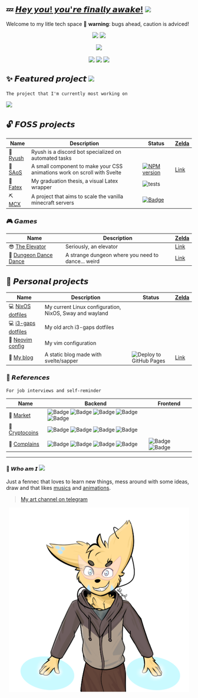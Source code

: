 ## :zzz: [𝙃𝙚𝙮 𝙮𝙤𝙪! 𝙮𝙤𝙪'𝙧𝙚 𝙛𝙞𝙣𝙖𝙡𝙡𝙮 𝙖𝙬𝙖𝙠𝙚!](https://youtu.be/_WZCvQ5J3pk) <img src="assets/space-cat.webp" height="40"> 

Welcome to my litle tech space :paw_prints: **warning**: bugs ahead, caution is adviced!

<p align=center>
  <img height="150px" src="https://github-readme-stats.vercel.app/api?username=shiryel&show_icons=true&theme=tokyonight&hide_title=true&count_private=true" />
  <img height="150px" src="https://github-readme-stats.vercel.app/api/top-langs/?username=shiryel&layout=compact&hide=html,Makefile&text_color=daf7dc&bg_color=151515" />
</p>

<p align=center>
  <img src="https://github-profile-trophy.vercel.app/?username=shiryel&theme=onedark&rank=SECRET,SSS,SS,S,AAA,AA,A,B" />
</p>

<p align=center>
  <img src="https://badges.pufler.dev/visits/shiryel/shiryel?color=black&logo=github" />
  <img src="https://komarev.com/ghpvc/?username=shiryel" />
  <img src="https://hits.seeyoufarm.com/api/count/incr/badge.svg?url=https%3A%2F%2Fgithub.com%2Fshiryel&count_bg=%23DDC3FF&title_bg=%23555555&icon=&icon_color=%23E7E7E7&title=hits&edge_flat=false" />
</p>

## :sparkles: 𝙁𝙚𝙖𝙩𝙪𝙧𝙚𝙙 𝙥𝙧𝙤𝙟𝙚𝙘𝙩 <img src="assets/stubparrot.gif" height="30">
`The project that I'm currently most working on`

<a href="https://github.com/shiryel/rayex" float="left">
  <img src="https://github-readme-stats.vercel.app/api/pin/?username=shiryel&repo=rayex&theme=tokyonight" height="150" />
</a>

## :unlock: 𝙁𝙊𝙎𝙎 𝙥𝙧𝙤𝙟𝙚𝙘𝙩𝙨
Name | Description | Status | [Zelda](https://youtu.be/oiuyhxp4w9I)
-----|-------------|--------|------
:robot: [Ryush](https://github.com/shiryel/ryush-bot) | Ryush is a discord bot specialized on automated tasks |  | 
:balloon: [SAoS](https://github.com/shiryel/saos) | A small component to make your CSS animations work on scroll with Svelte | [![NPM version](https://img.shields.io/npm/v/saos.svg?style=flat)](https://npmjs.org/package/saos) | [Link](https://shiryel.github.io/saos/)
:card_index: [Fatex](https://github.com/shiryel/fatex) | My graduation thesis, a visual Latex wrapper | ![tests](https://github.com/vinicius-molina/fatex/workflows/tests/badge.svg?branch=master) |
:pick: [MCX](https://github.com/shiryel/mcx) | A  project that aims to scale the vanilla minecraft servers |  [![Badge](https://img.shields.io/badge/-WIP-yellow.svg)](https://shields.io/) |

### :video_game: 𝙂𝙖𝙢𝙚𝙨
Name | Description | [Zelda](https://youtu.be/JHY0PYZXvfU)
-----|-------------|--------
:sunglasses: [The Elevator](https://github.com/RoxoFoxo/the-elevator) | Seriously, an elevator | [Link](https://shiryel.itch.io/the-elevator)
:musical_note: [Dungeon Dance Dance](https://github.com/shiryel/dungeon-dance-dance) | A strange dungeon where you need to dance... weird | [Link](https://shiryel.itch.io/dungeon-dance-dance)

## :lock_with_ink_pen: 𝙋𝙚𝙧𝙨𝙤𝙣𝙖𝙡 𝙥𝙧𝙤𝙟𝙚𝙘𝙩𝙨
Name | Description | Status | [Zelda](https://youtu.be/Tt7bzxurJ1I)
-----|-------------|--------|------
:computer: [NixOS dotfiles](https://github.com/shiryel/nixos-dotfiles) |My current Linux configuration, NixOS, Sway and wayland |
:computer: [i3-gaps dotfiles](https://github.com/shiryel/i3gaps-dotfiles) | My old arch i3-gaps dotfiles |  |
:page_facing_up: [Neovim config](https://github.com/shiryel/neoVim-configs) | My vim configuration |  |
:notebook_with_decorative_cover: [My blog](https://github.com/shiryel/shiryel_blog) | A static blog made with svelte/sapper | ![Deploy to GitHub Pages](https://github.com/shiryel/shiryel_blog/workflows/Deploy%20to%20GitHub%20Pages/badge.svg) | [Link](https://www.blog.shiryel.com/)

### :star2: 𝙍𝙚𝙛𝙚𝙧𝙚𝙣𝙘𝙚𝙨
`For job interviews and self-reminder`

Name | Backend | Frontend
-----|---------|---------
:1st_place_medal: [Market](https://github.com/shiryel/challenge-market) | ![Badge](https://img.shields.io/badge/-Elixir-hotpink.svg) ![Badge](https://img.shields.io/badge/-Phoenix-deeppink.svg) ![Badge](https://img.shields.io/badge/-Absinthe%2fGraphQL-plum.svg) ![Badge](https://img.shields.io/badge/-Dataloader-plum.svg) ![Badge](https://img.shields.io/badge/-Ecto%2fPostgreSQL-royalblue.svg) |
:2nd_place_medal: [Cryptocoins](https://github.com/shiryel/challenge-cryptocoins) | ![Badge](https://img.shields.io/badge/-Elixir-hotpink.svg) ![Badge](https://img.shields.io/badge/-Phoenix-deeppink.svg) ![Badge](https://img.shields.io/badge/-Absinthe%2fGraphQL-plum.svg) ![Badge](https://img.shields.io/badge/-Ecto%2fPostgreSQL-royalblue.svg) |
:3rd_place_medal: [Complains](https://github.com/shiryel/challenge-complains) | ![Badge](https://img.shields.io/badge/-Elixir-hotpink.svg) ![Badge](https://img.shields.io/badge/-Phoenix-deeppink.svg) ![Badge](https://img.shields.io/badge/-RestFull-slategrey.svg) ![Badge](https://img.shields.io/badge/-Ecto%2fMongoDB-seagreen.svg) | ![Badge](https://img.shields.io/badge/-Svelte-salmon.svg) ![Badge](https://img.shields.io/badge/-Sapper-teal.svg)

---

#### :feet: 𝙒𝙝𝙤 𝙖𝙢 𝙄 <img src="assets/kyubey.gif" height="30">

Just a fennec that loves to learn new things, mess around with some ideas, draw and that likes [mu](https://youtu.be/cTLAZunyA38)[si](https://youtu.be/slze868xkPI)[cs](https://youtu.be/FF3Dr3_h0Hw) and [a](https://youtu.be/EYTLY17Io3c)[n](https://youtu.be/tuHe9lm5vUE)[i](https://youtu.be/ugH0YaBSaYk)[m](https://youtu.be/-PKNuZovuSw)[a](https://youtu.be/DRkgH7Uu-hA)[t](https://youtu.be/QZPSXI43P-I)[i](https://youtu.be/lIES3ii-IOg)[o](https://youtu.be/YgGzAKP_HuM)[n](https://youtu.be/hoYxHBlT-4I)[s](https://youtu.be/JJxflcxRkhI).

> [My art channel on telegram](https://t.me/shiryelden)

<p align="center">
  <img src="assets/shiryel.png" height="500">
</p>
